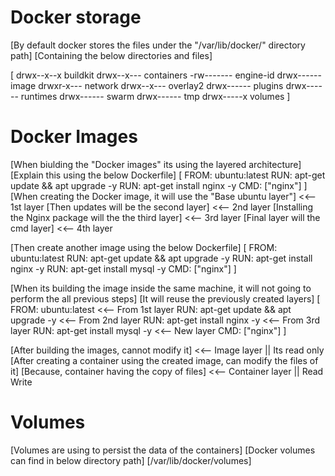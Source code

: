 # Docker storage
[By default docker stores the files under the "/var/lib/docker/" directory path]
[Containing the below directories and files]

[
drwx--x--x   buildkit
drwx--x---   containers
-rw-------   engine-id
drwx------   image
drwxr-x---   network
drwx--x---   overlay2
drwx------   plugins
drwx------   runtimes
drwx------   swarm
drwx------   tmp
drwx-----x   volumes
]

# Docker Images
[When biulding the "Docker images" its using the layered architecture]
[Explain this using the below Dockerfile]
[
    FROM:   ubuntu:latest
    RUN:    apt-get update && apt upgrade -y
    RUN:    apt-get install nginx -y
    CMD:    ["nginx"]
]
[When creating the Docker image, it will use the "Base ubuntu layer"] <<-- 1st layer
[Then updates will be the second layer] <<-- 2nd layer
[Installing the Nginx package will the the third layer] <<-- 3rd layer
[Final layer will the cmd layer] <<-- 4th layer

[Then create another image using the below Dockerfile]
[
    FROM:   ubuntu:latest
    RUN:    apt-get update && apt upgrade -y
    RUN:    apt-get install nginx -y
    RUN:    apt-get install mysql -y
    CMD:    ["nginx"]
]

[When its building the image inside the same machine, it will not going to perform the all previous steps]
[It will reuse the previously created layers]
[
    FROM:   ubuntu:latest   <<-- From 1st layer
    RUN:    apt-get update && apt upgrade -y    <<-- From 2nd layer
    RUN:    apt-get install nginx -y    <<-- From 3rd layer
    RUN:    apt-get install mysql -y    <<-- New layer
    CMD:    ["nginx"]
]

[After building the images, cannot modify it] <<-- Image layer || Its read only
[After creating a container using the created image, can modify the files of it]
[Because, container having the copy of files] <<-- Container layer || Read Write

# Volumes
[Volumes are using to persist the data of the containers]
[Docker volumes can find in below directory path]
[/var/lib/docker/volumes]
